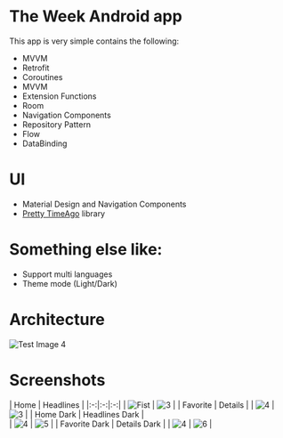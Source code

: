 # The Week Android app

This app is very simple contains the following:

- MVVM
- Retrofit
- Coroutines
- MVVM
- Extension Functions
- Room
- Navigation Components
- Repository Pattern
- Flow
- DataBinding

# UI

- Material Design and Navigation Components
- [Pretty TimeAgo](https://github.com/shamalka/Pretty-TimeAgo-android-library) library

# Something else like:

- Support multi languages
- Theme mode (Light/Dark)

# Architecture

![Test Image 4](https://developer.android.com/topic/libraries/architecture/images/final-architecture.png)

# Screenshots
| Home |  Headlines |
|:-:|:-:|:-:|
| ![Fist](screenshots/1.png?raw=true) | ![3](screenshots/2.png?raw=true) | 
| Favorite | Details  | 
| ![4](screenshots/4.png?raw=true) | ![3](screenshots/3.png?raw=true) |
| Home Dark | Headlines Dark |  
| ![4](screenshots/7.png?raw=true) | ![5](screenshots/11.png?raw=true) |
| Favorite Dark | Details Dark | 
| ![4](screenshots/10.png?raw=true)  | ![6](screenshots/8.png?raw=true) |
